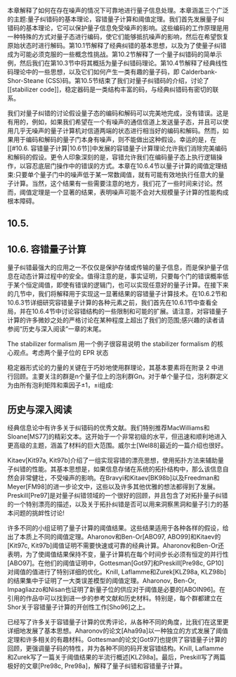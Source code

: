

本章解释了如何在存在噪声的情况下可靠地进行量子信息处理。本章涵盖三个广泛的主题:量子纠错码的基本理论，容错量子计算和阈值定理。我们首先发展量子纠错码的基本理论，它可以保护量子信息免受噪声的影响。这些编码的工作原理是用一种特殊的方式对量子态进行编码，使它们能够抵抗噪声的影响，然后在希望恢复原始状态时进行解码。第10.1节解释了经典纠错的基本思想，以及为了使量子纠错成为可能必须克服的一些概念性挑战。第10.2节解释了一个量子纠错码的简单示例，然后我们在第10.3节中将其概括为量子纠错码理论。第10.4节解释了经典线性码理论中的一些思想，以及它们如何产生一类有趣的量子码，即 Calderbank-Shor-Steane (CSS)码。第10.5节结束了我们对量子纠错码的介绍，讨论了[[stabilizer code]]，稳定器码是一类结构丰富的码，与经典纠错码有密切的联系。

我们对量子纠错的讨论假设量子态的编码和解码可以完美地完成，没有错误。这是有用的，例如，如果我们希望在一个有噪声的通信信道上发送量子态，并且可以使用几乎无噪声的量子计算机对信道两端的状态进行相当好的编码和解码。然而，如果用于编码和解码的量子门本身有噪声，则不能做出这种假设。幸运的是，在[[#10.6. 容错量子计算|10.6节]]中发展的容错量子计算理论允许我们消除完美编码和解码的假设。更令人印象深刻的是，容错允许我们在编码量子态上执行逻辑操作，以容忍底层门操作中的错误的方式。本章在10.6.4节以量子计算的阈值定理结束:只要单个量子门中的噪声低于某一常数阈值，就有可能有效地执行任意大的量子计算。当然，这个结果有一些需要注意的地方，我们花了一些时间来讨论。然而，阈值定理是一个显著的结果，表明噪声可能不会对大规模量子计算的性能构成根本障碍。

## 10.5. 

## 10.6. 容错量子计算

量子纠错最强大的应用之一不仅仅是保护存储或传输的量子信息，而是保护量子信息在动态计算过程中的安全。值得注意的是，事实证明，只要每个门的错误概率低于某个恒定阈值，即使有错误的逻辑门，也可以实现任意好的量子计算。在接下来的几节中，我们将解释用于实现这一显著结果的容错量子计算技术。在10.6.2节和10.6.3节详细研究容错量子计算的各种元素之前，我们首先在10.6.1节中查看全局，并在10.6.4节中讨论容错结构的一些限制和可能的扩展。请注意，对容错量子计算的许多微妙之处的严格讨论在某种程度上超出了我们的范围;感兴趣的读者请参阅“历史与深入阅读”一章的末尾。

The stabilizer formalism
用一个例子很容易说明 the stabilizer formalism 的核心观点。考虑两个量子位的 EPR 状态

稳定器形式论的力量的关键在于巧妙地使用群理论，其基本要素将在附录 2 中进行回顾。主要关注的群是n个量子位上的泡利群Gn。对于单个量子位，泡利群定义为由所有泡利矩阵和乘因子±1，±i组成:

## 历史与深入阅读

经典信息论中有许多关于纠错码的优秀文献。我们特别推荐MacWilliams和Sloane[MS77]的精彩文本。这开始于一个非常初级的水平，但迅速和顺利地进入更高级的主题，涵盖了材料的巨大范围。威尔士[Wel88]最近的一篇介绍也很好。

Kitaev[Kit97a, Kit97b]介绍了一组实现容错的漂亮思想，使用拓扑方法来辅助量子纠错的性能。其基本思想是，如果信息存储在系统的拓扑结构中，那么该信息自然会非常健壮，不受噪声的影响。在Bravyi和Kitaev[BK98b]以及Freedman和Meyer[FM98]的进一步论文中，这些以及许多其他优雅的想法都得到了发展。Preskill[Pre97]是对量子纠错领域的一个很好的回顾，并且包含了对拓扑量子纠错的一个特别漂亮的描述，以及关于拓扑纠错是否可以用来洞察黑洞和量子引力的基本问题的挑衅性讨论!

许多不同的小组证明了量子计算的阈值结果。这些结果适用于各种各样的假设，给出了本质上不同的阈值定理。Aharonov和Ben-Or[ABO97, ABO99]和Kitaev的[Kit97c, Kit97b]阈值证明不需要快速或可靠的经典计算。Aharonov和Ben-Or还表明，为了使阈值结果保持不变，量子计算机在每个时间步长必须有恒定的并行性[ABO97]。在他们的阈值证明中，Gottesman[Got97]和Preskill[Pre98c, GP10]对阈值的值进行了特别详细的优化。Knill, Laflamme和Zurek[KLZ98a, KLZ98b]的结果集中于证明了一大类误差模型的阈值定理。Aharonov, Ben-Or, Impagliazzo和Nisan也证明了新量子位的供应对于阈值是必要的[ABOIN96]。在引用的作品中可以找到进一步的参考文献和历史材料。特别是，每个群都建立在Shor关于容错量子计算的开创性工作[Sho96]之上。

已经写了许多关于容错量子计算的优秀评论，从各种不同的角度，比我们在这里更详细地发展了基本思想。Aharonov的论文[Aha99a]以一种独立的方式发展了阈值定理和许多相关的有趣材料。Gottesman的论文[Got97]也提供了容错量子计算的回顾，更强调量子码的特性，并为各种不同的码开发容错结构。Knill, Laflamme和Zurek写了一篇关于阈值结果的半流行概述[KLZ98a]。最后，Preskill写了两篇极好的文章[Pre98c, Pre98a]，解释了量子纠错和容错量子计算。

